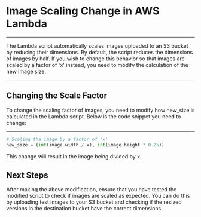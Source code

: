 # Image Scaling Change in AWS Lambda
<hr>
The Lambda script automatically scales images uploaded to an S3 bucket by reducing their dimensions. By default, the script reduces the dimensions of images by half. 
If you wish to change this behavior so that images are scaled by a factor of 'x' instead, you need to modify the calculation of the new image size.
<hr>

## Changing the Scale Factor
To change the scaling factor of images, you need to modify how new_size is calculated in the Lambda script. Below is the code snippet you need to change:
<hr>

```python
# Scaling the image by a factor of 'x'
new_size = (int(image.width / x), int(image.height * 0.25))
```
This change will result in the image being divided by x.

## Next Steps
After making the above modification, ensure that you have tested the modified script to check if images are scaled as expected. You can do this by uploading test images to your S3 bucket and checking if the resized versions in the destination bucket have the correct dimensions.
